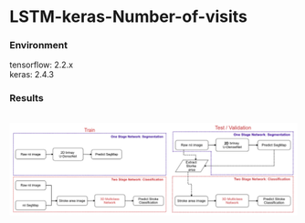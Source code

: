 # LSTM-keras-Number-of-visits

<h3>Environment</h3>
tensorflow: 2.2.x</br>
keras: 2.4.3</br>
<h3>Results</h3>
<br>
<img src="https://github.com/IlikeBB/F3D-fully-3D-detector-for-joint-segmentation-and-classification-for-ischemic-stroke/blob/main/train_test.png">
<br>

